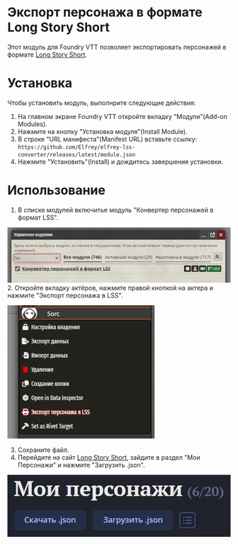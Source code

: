 # Экспорт персонажа в формате Long Story Short
Этот модуль для Foundry VTT позволяет экспортировать персонажей в формате [Long Story Short](https://longstoryshort.app/characters/list/).

# Установка
Чтобы установить модуль, выполнрите следующие действия:

1. На главном экране Foundry VTT откройте вкладку "Модули"(Add-on Modules).
2. Нажмите на кнопку "Установка модуля"(Install Module).
3. В строке "URL манифеста"(Manifest URL) вставьте ссылку: `https://github.com/Elfrey/elfrey-lss-converter/releases/latest/module.json`
4. Нажмите "Установить"(Install) и дождитесь завершения установки.
 
# Использование
1. В списке модулей включитье модуль "Конвертер персонажей в формат LSS".

![img_1.png](img_1.png)
2. Откройте вкладку актёров, нажмите правой кнопкой на актера и нажмите "Экспорт персонажа в LSS".

![img.png](img.png)

3. Сохраните файл.
4. Перейдите на сайт [Long Story Short](https://longstoryshort.app/characters/list/), зайдите в раздел "Мои Персонажи" и нажмите "Загрузить .json".
 
![img_2.png](img_2.png)
